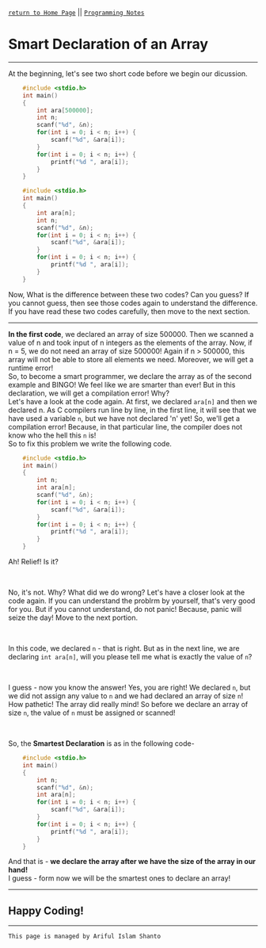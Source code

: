 [`return to Home Page`](https://shanto-swe029.github.io/) || [`Programming Notes`](https://shanto-swe029.github.io/programmingnotes)

# Smart Declaration of an Array

***

At the beginning, let's see two short code before we begin our dicussion.

```c
    #include <stdio.h>
    int main()
    {
        int ara[500000];
        int n;
        scanf("%d", &n);
        for(int i = 0; i < n; i++) {
            scanf("%d", &ara[i]);
        }
        for(int i = 0; i < n; i++) {
            printf("%d ", ara[i]);
        }
    }
```

```c
    #include <stdio.h>
    int main()
    {
        int ara[n];
        int n;
        scanf("%d", &n);
        for(int i = 0; i < n; i++) {
            scanf("%d", &ara[i]);
        }
        for(int i = 0; i < n; i++) {
            printf("%d ", ara[i]);
        }
    }
```

Now, What is the difference between these two codes? Can you guess? If you cannot guess, then see those codes again to understand the difference. 
If you have read these two codes carefully, then move to the next section.

***

**In the first code**, we declared an array of size 500000. Then we scanned a value of n and took input of n integers as the elements of the array. 
Now, if n = 5, we do not need an array of size 500000! Again if n > 500000, this array will not be able to store all elements we need. Moreover, we will get a runtime error!
<br>
So, to become a smart programmer, we declare the array as of the second example and BINGO! We feel like we are smarter than ever! 
But in this declaration, we will get a compilation error! Why?
<br>
Let's have a look at the code again. At first, we declared `ara[n]` and then we declared n. As C compilers run line by line, in the first line, it will see that we have used a variable `n`, but we have not declared 'n' yet! 
So, we'll get a compilation error! Because, in that particular line, the compiler does not know who the hell this `n` is!
<br>
So to fix this problem we write the following code.

```c
    #include <stdio.h>
    int main()
    {
        int n;
        int ara[n];
        scanf("%d", &n);
        for(int i = 0; i < n; i++) {
            scanf("%d", &ara[i]);
        }
        for(int i = 0; i < n; i++) {
            printf("%d ", ara[i]);
        }
    }
```

Ah! Relief! Is it?

<br>

No, it's not. Why? What did we do wrong? Let's have a closer look at the code again. If you can understand the problrm by yourself, 
that's very good for you. But if you cannot understand, do not panic! Because, panic will seize the day! Move to the next portion.

<br>

In this code, we declared `n` - that is right. But as in the next line, we are declaring `int ara[n]`, will you please tell 
me what is exactly the value of `n`?

<br>

I guess - now you know the answer! Yes, you are right! We declared `n`, but we did not assign any value to `n` and we had declared 
an array of size `n`! How pathetic! The array did really mind! So before we declare an array of size `n`, the value of `n` must 
be assigned or scanned!

<br>

So, the **Smartest Declaration** is as in the following code-

```c
    #include <stdio.h>
    int main()
    {
        int n;
        scanf("%d", &n);
        int ara[n];
        for(int i = 0; i < n; i++) {
            scanf("%d", &ara[i]);
        }
        for(int i = 0; i < n; i++) {
            printf("%d ", ara[i]);
        }
    }
```

And that is - **we declare the array after we have the size of the array in our hand!**
<br>
I guess - form now we will be the smartest ones to declare an array!

***

## Happy Coding!

***

`This page is managed by Ariful Islam Shanto`
